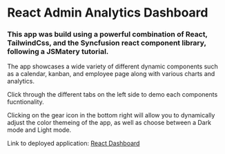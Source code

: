 # React Admin Analytics Dashboard
### This app was build using a powerful combination of React, TailwindCss, and the Syncfusion react component library, following a JSMatery tutorial.

The app showcases a wide variety of different dynamic components such as a calendar, kanban, and employee page along with various charts and analytics.

Click through the different tabs on the left side to demo each components fucntionality.

Clicking on the gear icon in the bottom right will allow you to dynamically adjust the color themeing of the app, as well as choose between a Dark mode and Light mode.

Link to deployed application: 
[React Dashboard](https://legendary-lily-950389.netlify.app/)
